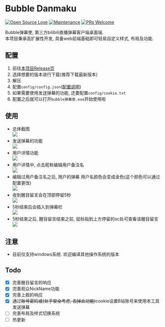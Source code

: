 # Bubble Danmaku
[![Open Source Love](https://badges.frapsoft.com/os/v1/open-source.svg?v=103)](https://github.com/HHHHhgqcdxhg/bubble-danmaku/) [![Maintenance](https://img.shields.io/badge/Maintained%3F-yes-green.svg)](https://github.com/HHHHhgqcdxhg/bubble-danmaku/graphs/commit-activity) [![PRs Welcome](https://img.shields.io/badge/PRs-welcome-brightgreen.svg?style=flat-square)](https://github.com/HHHHhgqcdxhg/bubble-danmaku/pulls)  


Bubble弹幕使, 第三方bilibili直播弹幕客户端桌面端.  
本项目秉承高扩展性开发, 具备web前端基础即可轻易自定义样式, 布局及功能.  

## 配置
1. 前往[本项目Release页](https://github.com/HHHHhgqcdxhg/bubble-danmaku/releases)  
2. 选择想要的版本进行下载(推荐下载最新版本)  
3. 解压  
4. 配置```config/config.json```([配置说明](https://github.com/HHHHhgqcdxhg/bubble-danmaku/blob/master/docs/configDoc.md))  
5. 如果需要使用发送弹幕的功能, 还要配置```config/cookie.txt```  
6. 配置之后就可以打开```bubble弹幕使.exe```开始使用啦  

## 使用
- 总体截图  
    ![](https://pic.ggemo.com/picgo/bubble-danmaku-doc-img-0.png)  
- 发送弹幕的功能  
    ![](https://pic.ggemo.com/picgo/bubble-danmaku-doc-img-1.png)  
- 用户详情功能  
    ![](https://pic.ggemo.com/picgo/bubble-danmaku-doc-img-2.png)  
- 用户详情中, 点击昵称编辑用户备注名  
    ![](https://pic.ggemo.com/picgo/bubble-danmaku-doc-img-3.png)  
- 编辑过用户备注名之后, 用户的弹幕 用户名颜色会变成金色(这个颜色可以通过配置更改)  
    ![](https://pic.ggemo.com/picgo/bubble-danmaku-doc-img-4.png)  
- 收到醒目留言会在顶部停留5秒  
    ![](https://pic.ggemo.com/picgo/bubble-danmaku-doc-img-5.png)  
- 5秒结束后会插入到弹幕栏  
    ![](https://pic.ggemo.com/picgo/bubble-danmaku-doc-img-6.png)  
- 5秒结束之后, 醒目留言结束之前, 鼠标指到上方停留的sc处可查看该醒目留言  
    ![](https://pic.ggemo.com/picgo/bubble-danmaku-doc-img-7.png)  

## 注意
- 目前仅支持windows系统. 欢迎编译其他操作系统的版本  

## Todo
- [x] 完善醒目留言的响应  
- [x] 完善观众NickName功能  
- [x] 完善上舰的响应  
- [x] 通过~~账号密码或(处于安全考虑, 去掉此功能)~~cookie设置B站账号来使用本工具发送弹幕  
- [ ] 完善布局及样式切换系统  
- [ ] 热更新  

